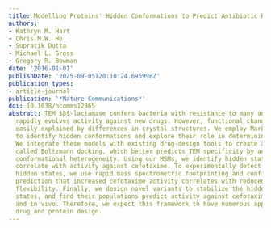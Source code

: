 ```yaml
---
title: Modelling Proteins' Hidden Conformations to Predict Antibiotic Resistance
authors:
- Kathryn M. Hart
- Chris M.W. Ho
- Supratik Dutta
- Michael L. Gross
- Gregory R. Bowman
date: '2016-01-01'
publishDate: '2025-09-05T20:10:24.695998Z'
publication_types:
- article-journal
publication: '*Nature Communications*'
doi: 10.1038/ncomms12965
abstract: TEM $β$-lactamase confers bacteria with resistance to many antibiotics and
  rapidly evolves activity against new drugs. However, functional changes are not
  easily explained by differences in crystal structures. We employ Markov state models
  to identify hidden conformations and explore their role in determining TEM's specificity.
  We integrate these models with existing drug-design tools to create a new technique,
  called Boltzmann docking, which better predicts TEM specificity by accounting for
  conformational heterogeneity. Using our MSMs, we identify hidden states whose populations
  correlate with activity against cefotaxime. To experimentally detect our predicted
  hidden states, we use rapid mass spectrometric footprinting and confirm our models'
  prediction that increased cefotaxime activity correlates with reduced textohm-loop
  flexibility. Finally, we design novel variants to stabilize the hidden cefotaximase
  states, and find their populations predict activity against cefotaxime in vitro
  and in vivo. Therefore, we expect this framework to have numerous applications in
  drug and protein design.
---
```

